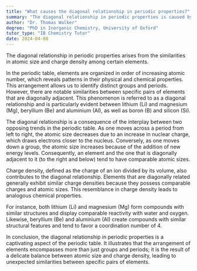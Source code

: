 ```yaml
---
title: "What causes the diagonal relationship in periodic properties?"
summary: "The diagonal relationship in periodic properties is caused by similarities in atomic size and charge density between certain elements."
author: "Dr. Thomas Walker"
degree: "PhD in Inorganic Chemistry, University of Oxford"
tutor_type: "IB Chemistry Tutor"
date: 2024-04-08
---
```


The diagonal relationship in periodic properties arises from the similarities in atomic size and charge density among certain elements.

In the periodic table, elements are organized in order of increasing atomic number, which reveals patterns in their physical and chemical properties. This arrangement allows us to identify distinct groups and periods. However, there are notable similarities between specific pairs of elements that are diagonally adjacent. This phenomenon is referred to as a diagonal relationship and is particularly evident between lithium ($\text{Li}$) and magnesium ($\text{Mg}$), beryllium ($\text{Be}$) and aluminium ($\text{Al}$), as well as boron ($\text{B}$) and silicon ($\text{Si}$).

The diagonal relationship is a consequence of the interplay between two opposing trends in the periodic table. As one moves across a period from left to right, the atomic size decreases due to an increase in nuclear charge, which draws electrons closer to the nucleus. Conversely, as one moves down a group, the atomic size increases because of the addition of new energy levels. Consequently, an element and the one that is diagonally adjacent to it (to the right and below) tend to have comparable atomic sizes.

Charge density, defined as the charge of an ion divided by its volume, also contributes to the diagonal relationship. Elements that are diagonally related generally exhibit similar charge densities because they possess comparable charges and atomic sizes. This resemblance in charge density leads to analogous chemical properties.

For instance, both lithium ($\text{Li}$) and magnesium ($\text{Mg}$) form compounds with similar structures and display comparable reactivity with water and oxygen. Likewise, beryllium ($\text{Be}$) and aluminium ($\text{Al}$) create compounds with similar structural features and tend to favor a coordination number of $4$.

In conclusion, the diagonal relationship in periodic properties is a captivating aspect of the periodic table. It illustrates that the arrangement of elements encompasses more than just groups and periods; it is the result of a delicate balance between atomic size and charge density, leading to unexpected similarities between specific pairs of elements.
    